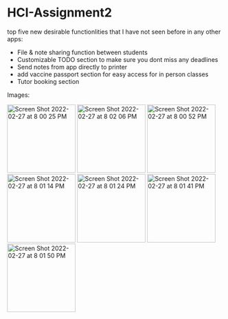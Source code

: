 # HCI-Assignment2

top five new desirable functionlities that I have not seen before in any other apps:

- File & note sharing function between students
- Customizable TODO section to make sure you dont miss any deadlines
- Send notes from app directly to printer
- add vaccine passport section for easy access for in person classes
- Tutor booking section

Images:

<img width="159" alt="Screen Shot 2022-02-27 at 8 00 25 PM" src="https://user-images.githubusercontent.com/58194972/155908290-8bc8308e-c10c-4e46-9f8a-3d935beecd67.png">
<img width="159" alt="Screen Shot 2022-02-27 at 8 02 06 PM" src="https://user-images.githubusercontent.com/58194972/155908379-b78db86d-3d7c-44bb-97f1-fbe5fda54c7e.png">
<img width="159" alt="Screen Shot 2022-02-27 at 8 00 52 PM" src="https://user-images.githubusercontent.com/58194972/155908308-024b7d50-6b88-4752-a5b0-ae1fd46f02f0.png">
<img width="159" alt="Screen Shot 2022-02-27 at 8 01 14 PM" src="https://user-images.githubusercontent.com/58194972/155908330-519b637f-6fe1-4441-ab58-44d925012394.png">
<img width="159" alt="Screen Shot 2022-02-27 at 8 01 24 PM" src="https://user-images.githubusercontent.com/58194972/155908341-95289b06-3166-44b6-8b98-543475cade69.png">
<img width="159" alt="Screen Shot 2022-02-27 at 8 01 41 PM" src="https://user-images.githubusercontent.com/58194972/155908355-f1be7201-2b37-4624-ab78-9732a38a1278.png">
<img width="159" alt="Screen Shot 2022-02-27 at 8 01 50 PM" src="https://user-images.githubusercontent.com/58194972/155908361-b177ebd9-ad0e-4be4-a9dd-b208282a0421.png">
